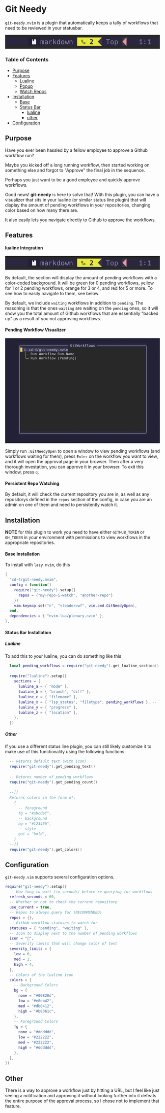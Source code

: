 # Git Needy

`git-needy.nvim` is a plugin that automatically keeps a tally of workflows that need to be reviewed in your statusbar.

![alt text](./lualine.png)

### Table of Contents

- [Purpose](#purpose)
- [Features](#features)
  - [Lualine](#lualine-integration)
  - [Popup](#pending-workflow-visualizer)
  - [Watch Repos](#persistent-repo-watching)
- [Installation](#installation)
  - [Base](#base-installation)
  - [Status Bar](#status-bar-installation)
    - [lualine](#lualine)
    - [other](#other)
- [Configuration](#configuration)


## Purpose

Have you ever been hassled by a fellow employee to approve a Github workflow run?

Maybe you kicked off a long running workflow, then started working on something else and forgot to "Approve" the final job in the sequence.

Perhaps you just want to be a good employee and quickly approve workflows.

Good news! **git-needy** is here to solve that! With this plugin, you can have a visualizer that sits in your lualine (or similar status line plugin) that will display the amount of pending workflows in your repositories, changing color based on how many there are.

It also easily lets you navigate directly to Github to approve the workflows.

## Features

#### lualine Integration

![alt text](./lualine.png)

By default, the section will display the amount of pending workflows with a color-coded background. It will be green for 0 pending workflows, yellow for 1 or 2 pending workflows, orange for 3 or 4, and red for 5 or more. To see how to easily navigate to them, see below.

By default, we include `waiting` workflows in addition to `pending`. The reasoning is that the ones `waiting` are waiting on the `pending` ones, so it will show you the total amount of Github workflows that are essentially "backed up" as a result of you not approving workflows.


#### Pending Workflow Visualizer

![alt text](./popup.png)

Simply run `:GitNeedyOpen` to open a window to view pending workflows (and workflows waiting for them), press `Enter` on the workflow you want to view, and it will open the approval page in your browser. Then after a very thorough investation, you can approve it in your browser. To exit this window, press `q`.

#### Persistent Repo Watching

By default, it will check the current repository you are in, as well as any repositorys defined in the `repos` section of the config, in case you are an admin on one of them and need to persistently watch it.

## Installation

**NOTE** for this plugin to work you need to have either `GITHUB_TOKEN` or `GH_TOKEN` in your environment with permissions to view workflows in the appropriate repositories.

#### Base Installation

To install with `lazy.nvim`, do this

```lua
{
  "cd-4/git-needy.nvim",
  config = function()
    require("git-needy").setup({
      repos = {"my-repo-i-watch", "another-repo"}      
    })
    vim.keymap.set("n", "<leader>wf", vim.cmd.GitNeedyOpen),
  end,
  dependencies = { "nvim-lua/plenary.nvim" },
},
```

#### Status Bar Installation

##### Lualine

To add this to your lualine, you can do something like this

```lua
  local pending_workflows = require("git-needy").get_lualine_section()

  require("lualine").setup({
    sections = {
      lualine_a = { "mode" },
      lualine_b = { "branch", "diff" },
      lualine_c = { "filename" },
      lualine_x = { "lsp_status", "filetype", pending_workflows }, -- This is where we add it
      lualine_y = { "progress" },
      lualine_z = { "location" },
    },
  })
```

##### Other

If you use a different status line plugin, you can still likely customize it to make use of this functionality using the following functions:

```lua
  -- Returns default text (with icon)
  require("git-needy").get_pending_text()

  -- Returns number of pending workflows
  require("git-needy").get_pending_count()

  --[[
  Returns colors in the form of:
    {
      -- foreground
      fg = "#abcdef",
      -- background
      bg = "#123456",
      -- style
      gui = "bold",
    }
  --]]
  require("git-needy").get_colors()

```

## Configuration

`git-needy.vim` supports several configuration options.

```lua
require("git-needy").setup({
  -- How long to wait (in seconds) before re-querying for workflows
  refresh_seconds = 60,
  -- Whether or not to check the current repository
  use_current = true,
  -- Repos to always query for (RECOMMENDED)
  repos = {},
  -- Github workflow statuses to watch for
  statuses = { "pending", "waiting" },
  -- Icon to display next to the number of pending workflows
  icon = "",
  -- Severity limits that will change color of text
  severity_limits = {
    low = 0,
    med = 2,
    high = 4,
  },
  -- Colors of the lualine icon
  colors = {
    -- Background Colors
    bg = {
      none = "#00820d",
      low = "#e8eb42",
      med = "#db8412",
      high = "#b8361c",
    },
    -- Foreground Colors
    fg = {
      none = "#dddddd",
      low = "#222222",
      med = "#222222",
      high = "#dddddd",
    },
  },
})
```

## Other

There is a way to approve a workflow just by hitting a URL, but I feel like just seeing a notification and approving it without looking further into it defeats the entire purpose of the approval process, so I chose not to implement that feature.

